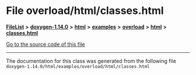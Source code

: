 

# File overload/html/classes.html



[**FileList**](files.md) **>** [**doxygen-1.14.0**](dir_9d5bad020669189c90cda983471be5d0.md) **>** [**html**](dir_05d1fd8a7cdd04f638f8b23196de02e2.md) **>** [**examples**](dir_aa52e73a32d193037813a53dcfe817b6.md) **>** [**overload**](dir_1a39e7c76bd6ede20f2278ff59012e1a.md) **>** [**html**](dir_a784e79086e1d05cd7658be371725f76.md) **>** [**classes.html**](overload_2html_2classes_8html.md)

[Go to the source code of this file](overload_2html_2classes_8html_source.md)





































































------------------------------
The documentation for this class was generated from the following file `doxygen-1.14.0/html/examples/overload/html/classes.html`

